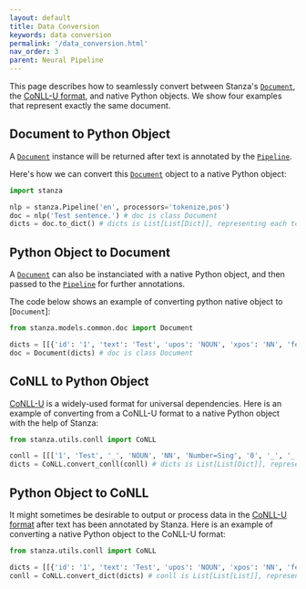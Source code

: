 ```yaml
---
layout: default
title: Data Conversion
keywords: data conversion
permalink: '/data_conversion.html'
nav_order: 3
parent: Neural Pipeline
---
```


This page describes how to seamlessly convert between Stanza's [`Document`](data_objects.md#document), the [CoNLL-U format](https://universaldependencies.org/format.html), and native Python objects. We show four examples that represent exactly the same document.

## Document to Python Object

A [`Document`](data_objects.md#document) instance will be returned after text is annotated by the [`Pipeline`](data_objects.md#pipeline).

Here's how we can convert this [`Document`](data_objects.md#document) object to a native Python object:

```python
import stanza

nlp = stanza.Pipeline('en', processors='tokenize,pos')
doc = nlp('Test sentence.') # doc is class Document
dicts = doc.to_dict() # dicts is List[List[Dict]], representing each token / word in each sentence in the document
```

## Python Object to Document

A [`Document`](data_objects.md#document) can also be instanciated with a native Python object, and then passed to the [`Pipeline`](data_objects.md#pipeline) for further annotations.

The code below shows an example of converting python native object to [`Document`]:

```python
from stanza.models.common.doc import Document

dicts = [[{'id': '1', 'text': 'Test', 'upos': 'NOUN', 'xpos': 'NN', 'feats': 'Number=Sing', 'misc': 'start_char=0|end_char=4'}, {'id': '2', 'text': 'sentence', 'upos': 'NOUN', 'xpos': 'NN', 'feats': 'Number=Sing', 'misc': 'start_char=5|end_char=13'}, {'id': '3', 'text': '.', 'upos': 'PUNCT', 'xpos': '.', 'misc': 'start_char=13|end_char=14'}]] # dicts is List[List[Dict]], representing each token / word in each sentence in the document
doc = Document(dicts) # doc is class Document
```

## CoNLL to Python Object

[CoNLL-U](https://universaldependencies.org/format.html) is a widely-used format for universal dependencies.
Here is an example of converting from a CoNLL-U format to a native Python object with the help of Stanza:

```python
from stanza.utils.conll import CoNLL

conll = [[['1', 'Test', '_', 'NOUN', 'NN', 'Number=Sing', '0', '_', '_', 'start_char=0|end_char=4'], ['2', 'sentence', '_', 'NOUN', 'NN', 'Number=Sing', '1', '_', '_', 'start_char=5|end_char=13'], ['3', '.', '_', 'PUNCT', '.', '_', '2', '_', '_', 'start_char=13|end_char=14']]] # conll is List[List[List]], representing each token / word in each sentence in the document
dicts = CoNLL.convert_conll(conll) # dicts is List[List[Dict]], representing each token / word in each sentence in the document
```

## Python Object to CoNLL

It might sometimes be desirable to output or process data in the [CoNLL-U format](https://universaldependencies.org/format.html) after text has been annotated by Stanza. Here is an example of converting a native Python object to the CoNLL-U format:

```python
from stanza.utils.conll import CoNLL

dicts = [[{'id': '1', 'text': 'Test', 'upos': 'NOUN', 'xpos': 'NN', 'feats': 'Number=Sing', 'misc': 'start_char=0|end_char=4'}, {'id': '2', 'text': 'sentence', 'upos': 'NOUN', 'xpos': 'NN', 'feats': 'Number=Sing', 'misc': 'start_char=5|end_char=13'}, {'id': '3', 'text': '.', 'upos': 'PUNCT', 'xpos': '.', 'misc': 'start_char=13|end_char=14'}]] # dicts is List[List[Dict]], representing each token / word in each sentence in the document
conll = CoNLL.convert_dict(dicts) # conll is List[List[List]], representing each token / word in each sentence in the document
```
